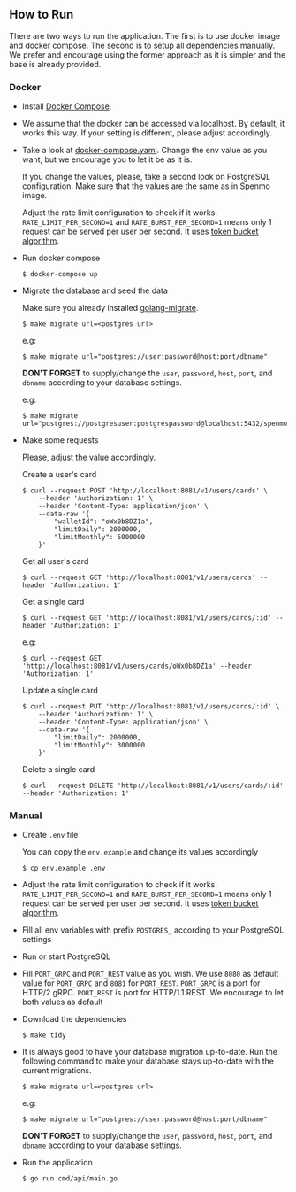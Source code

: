 ## How to Run

There are two ways to run the application. The first is to use docker image and docker compose. The second is to setup all dependencies manually. We prefer and encourage using the former approach as it is simpler and the base is already provided.  

### Docker

- Install [Docker Compose](https://docs.docker.com/compose/).

- We assume that the docker can be accessed via localhost. By default, it works this way. If your setting is different, please adjust accordingly.

- Take a look at [docker-compose.yaml](../docker-compose.yaml). Change the env value as you want, but we encourage you to let it be as it is.

    If you change the values, please, take a second look on PostgreSQL configuration. Make sure that the values are the same as in Spenmo image.

    Adjust the rate limit configuration to check if it works. `RATE_LIMIT_PER_SECOND=1` and `RATE_BURST_PER_SECOND=1` means only 1 request can be served per user per second. It uses [token bucket algorithm](https://en.wikipedia.org/wiki/Token_bucket).

- Run docker compose

    ```
    $ docker-compose up
    ```

- Migrate the database and seed the data

    Make sure you already installed [golang-migrate](https://github.com/golang-migrate/migrate/blob/master/cmd/migrate/README.md).

    ```
    $ make migrate url=<postgres url>
    ```

    e.g:

    ```
    $ make migrate url="postgres://user:password@host:port/dbname"
    ```

    **DON'T FORGET** to supply/change the `user`, `password`, `host`, `port`, and `dbname` according to your database settings.

    e.g:

    ```
    $ make migrate url="postgres://postgresuser:postgrespassword@localhost:5432/spenmo"
    ```

- Make some requests

    Please, adjust the value accordingly.

    Create a user's card
    ```
    $ curl --request POST 'http://localhost:8081/v1/users/cards' \
        --header 'Authorization: 1' \
        --header 'Content-Type: application/json' \
        --data-raw '{
            "walletId": "oWx0b8DZ1a",
            "limitDaily": 2000000,
            "limitMonthly": 5000000
        }'
    ```

    Get all user's card
    ```
    $ curl --request GET 'http://localhost:8081/v1/users/cards' --header 'Authorization: 1'
    ```

    Get a single card
    ```
    $ curl --request GET 'http://localhost:8081/v1/users/cards/:id' --header 'Authorization: 1'
    ```

    e.g:

    ```
    $ curl --request GET 'http://localhost:8081/v1/users/cards/oWx0b8DZ1a' --header 'Authorization: 1'
    ```

    Update a single card
    ```
    $ curl --request PUT 'http://localhost:8081/v1/users/cards/:id' \
        --header 'Authorization: 1' \
        --header 'Content-Type: application/json' \
        --data-raw '{
            "limitDaily": 2000000,
            "limitMonthly": 3000000
        }'
    ```

    Delete a single card
    ```
    $ curl --request DELETE 'http://localhost:8081/v1/users/cards/:id' --header 'Authorization: 1'
    ```

### Manual

- Create `.env` file

    You can copy the `env.example` and change its values accordingly

    ```
    $ cp env.example .env
    ```

- Adjust the rate limit configuration to check if it works. `RATE_LIMIT_PER_SECOND=1` and `RATE_BURST_PER_SECOND=1` means only 1 request can be served per user per second. It uses [token bucket algorithm](https://en.wikipedia.org/wiki/Token_bucket).

- Fill all env variables with prefix `POSTGRES_` according to your PostgreSQL settings

- Run or start PostgreSQL

- Fill `PORT_GRPC` and `PORT_REST` value as you wish. We use `8080` as default value for `PORT_GRPC` and `8081` for `PORT_REST`.
    `PORT_GRPC` is a port for HTTP/2 gRPC. `PORT_REST` is port for HTTP/1.1 REST.
    We encourage to let both values as default

- Download the dependencies

    ```
    $ make tidy
    ```

- It is always good to have your database migration up-to-date.
    Run the following command to make your database stays up-to-date with the current migrations.

    ```
    $ make migrate url=<postgres url>
    ```

    e.g:

    ```
    $ make migrate url="postgres://user:password@host:port/dbname"
    ```

    **DON'T FORGET** to supply/change the `user`, `password`, `host`, `port`, and `dbname` according to your database settings.

- Run the application

    ```
    $ go run cmd/api/main.go
    ```

